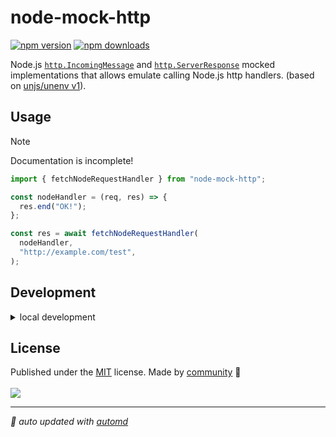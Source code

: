 # node-mock-http

<!-- automd:badges color=yellow -->

[![npm version](https://img.shields.io/npm/v/node-mock-http?color=yellow)](https://npmjs.com/package/node-mock-http)
[![npm downloads](https://img.shields.io/npm/dm/node-mock-http?color=yellow)](https://npm.chart.dev/node-mock-http)

<!-- /automd -->

Node.js [`http.IncomingMessage`](https://nodejs.org/api/http.html#class-httpincomingmessage) and [`http.ServerResponse`](https://nodejs.org/api/http.html#class-httpserverresponse) mocked implementations that allows emulate calling Node.js http handlers. (based on [unjs/unenv v1](https://github.com/unjs/unenv/tree/v1)).

## Usage

> [!NOTE]
> Documentation is incomplete!

```js
import { fetchNodeRequestHandler } from "node-mock-http";

const nodeHandler = (req, res) => {
  res.end("OK!");
};

const res = await fetchNodeRequestHandler(
  nodeHandler,
  "http://example.com/test",
);
```

## Development

<details>

<summary>local development</summary>

- Clone this repository
- Install latest LTS version of [Node.js](https://nodejs.org/en/)
- Enable [Corepack](https://github.com/nodejs/corepack) using `corepack enable`
- Install dependencies using `pnpm install`
- Run interactive tests using `pnpm dev`

</details>

## License

<!-- automd:contributors license=MIT -->

Published under the [MIT](https://github.com/unjs/node-mock-http/blob/main/LICENSE) license.
Made by [community](https://github.com/unjs/node-mock-http/graphs/contributors) 💛
<br><br>
<a href="https://github.com/unjs/node-mock-http/graphs/contributors">
<img src="https://contrib.rocks/image?repo=unjs/node-mock-http" />
</a>

<!-- /automd -->

<!-- automd:with-automd -->

---

_🤖 auto updated with [automd](https://automd.unjs.io)_

<!-- /automd -->
